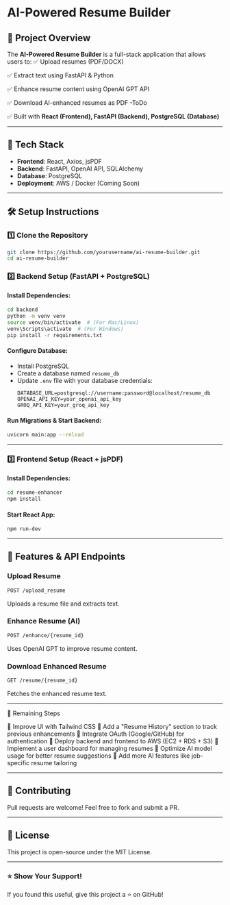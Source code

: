 # AI-Powered Resume Builder

## 🚀 Project Overview
The **AI-Powered Resume Builder** is a full-stack application that allows users to:
✅ Upload resumes (PDF/DOCX)

✅ Extract text using FastAPI & Python

✅ Enhance resume content using OpenAI GPT API

✅ Download AI-enhanced resumes as PDF -ToDo

✅ Built with **React (Frontend), FastAPI (Backend), PostgreSQL (Database)**

---

## 📌 Tech Stack
- **Frontend**: React, Axios, jsPDF
- **Backend**: FastAPI, OpenAI API, SQLAlchemy
- **Database**: PostgreSQL
- **Deployment**: AWS / Docker (Coming Soon)

---

## 🛠️ Setup Instructions

### **1️⃣ Clone the Repository**
```bash
git clone https://github.com/yourusername/ai-resume-builder.git
cd ai-resume-builder
```

### **2️⃣ Backend Setup (FastAPI + PostgreSQL)**

#### Install Dependencies:
```bash
cd backend
python -m venv venv
source venv/bin/activate  # (For Mac/Linux)
venv\Scripts\activate  # (For Windows)
pip install -r requirements.txt
```

#### Configure Database:
- Install PostgreSQL
- Create a database named `resume_db`
- Update `.env` file with your database credentials:
  ```
  DATABASE_URL=postgresql://username:password@localhost/resume_db
  OPENAI_API_KEY=your_openai_api_key
  GROQ_API_KEY=your_groq_api_key
  ```

#### Run Migrations & Start Backend:
```bash
uvicorn main:app --reload
```

---

### **3️⃣ Frontend Setup (React + jsPDF)**

#### Install Dependencies:
```bash
cd resume-enhancer
npm install
```

#### Start React App:
```bash
npm run-dev
```

---

## 📌 Features & API Endpoints

### **Upload Resume**
```bash
POST /upload_resume
```
Uploads a resume file and extracts text.

### **Enhance Resume (AI)**
```bash
POST /enhance/{resume_id}
```
Uses OpenAI GPT to improve resume content.

### **Download Enhanced Resume**
```bash
GET /resume/{resume_id}
```
Fetches the enhanced resume text.

---

📌 Remaining Steps

🔹 Improve UI with Tailwind CSS
🔹 Add a "Resume History" section to track previous enhancements
🔹 Integrate OAuth (Google/GitHub) for authentication
🔹 Deploy backend and frontend to AWS (EC2 + RDS + S3)
🔹 Implement a user dashboard for managing resumes
🔹 Optimize AI model usage for better resume suggestions
🔹 Add more AI features like job-specific resume tailoring

---

## 🤝 Contributing
Pull requests are welcome! Feel free to fork and submit a PR.

---

## 📄 License
This project is open-source under the MIT License.

---

### ⭐ Show Your Support!
If you found this useful, give this project a ⭐ on GitHub!

